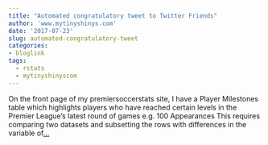 ```yaml
---
title: "Automated congratulatory tweet to Twitter Friends"
author: 'www.mytinyshinys.com'
date: '2017-07-23'
slug: automated-congratulatory-tweet
categories:
- bloglink
tags:
  - rstats
  - mytinyshinyscom
---
```


On the front page of my premiersoccerstats site, I have a Player Milestones table which highlights players who have reached certain levels in the Premier League’s latest round of games e.g. 100 Appearances This requires comparing two datasets and subsetting the rows with differences in the variable of[... <i class="fas fa-external-link-alt"></i>](https://www.mytinyshinys.com/2017/07/23/automatedtweets/)

